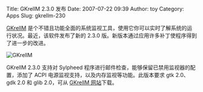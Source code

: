 Title: GKrellM 2.3.0 发布
Date: 2007-07-22 09:39
Author: toy
Category: Apps
Slug: gkrellm-230

[GKrellM](http://linuxtoy.org/archives/gkrellm.html)
是个不错且功能全面的系统监视工具，使用它你可以实时了解系统的运行状况。最近，该软件发布了新的
2.3.0 版。新版本通过应用许多补丁使程序得到了进一步的改进。

![GKrellM](http://i.linuxtoy.org/i/logo/gkrellm.jpg)

GKrellM 2.3.0 支持对 Sylpheed
程序进行邮件检查，能够保留已禁用监视器的配置，添加了 ACPI
电源监视支持，以及内存监视等功能。此版本要求 gtk 2.0、gdk 2.0 和 glib
2.0，可从 [GKrellM
网站](http://members.dslextreme.com/users/billw/gkrellm/gkrellm.html)下载。
